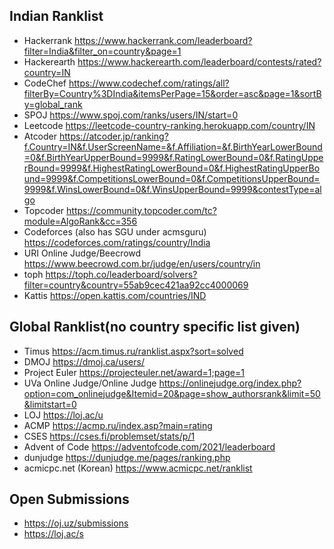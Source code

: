 ## Indian Ranklist

- Hackerrank https://www.hackerrank.com/leaderboard?filter=India&filter_on=country&page=1
- Hackerearth https://www.hackerearth.com/leaderboard/contests/rated?country=IN
- CodeChef https://www.codechef.com/ratings/all?filterBy=Country%3DIndia&itemsPerPage=15&order=asc&page=1&sortBy=global_rank
- SPOJ https://www.spoj.com/ranks/users/IN/start=0
- Leetcode https://leetcode-country-ranking.herokuapp.com/country/IN
- Atcoder https://atcoder.jp/ranking?f.Country=IN&f.UserScreenName=&f.Affiliation=&f.BirthYearLowerBound=0&f.BirthYearUpperBound=9999&f.RatingLowerBound=0&f.RatingUpperBound=9999&f.HighestRatingLowerBound=0&f.HighestRatingUpperBound=9999&f.CompetitionsLowerBound=0&f.CompetitionsUpperBound=9999&f.WinsLowerBound=0&f.WinsUpperBound=9999&contestType=algo
- Topcoder https://community.topcoder.com/tc?module=AlgoRank&cc=356
- Codeforces (also has SGU under acmsguru) https://codeforces.com/ratings/country/India
- URI Online Judge/Beecrowd https://www.beecrowd.com.br/judge/en/users/country/in
- toph https://toph.co/leaderboard/solvers?filter=country&country=55ab9cec421aa92cc4000069
- Kattis https://open.kattis.com/countries/IND

## Global Ranklist(no country specific list given)

- Timus https://acm.timus.ru/ranklist.aspx?sort=solved
- DMOJ https://dmoj.ca/users/
- Project Euler https://projecteuler.net/award=1;page=1
- UVa Online Judge/Online Judge https://onlinejudge.org/index.php?option=com_onlinejudge&Itemid=20&page=show_authorsrank&limit=50&limitstart=0
- LOJ https://loj.ac/u
- ACMP https://acmp.ru/index.asp?main=rating
- CSES https://cses.fi/problemset/stats/p/1
- Advent of Code https://adventofcode.com/2021/leaderboard
- dunjudge https://dunjudge.me/pages/ranking.php
- acmicpc.net (Korean) https://www.acmicpc.net/ranklist


## Open Submissions

- https://oj.uz/submissions
- https://loj.ac/s
